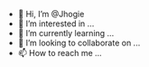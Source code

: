 - 👋 Hi, I’m @Jhogie
- 👀 I’m interested in ...
- 🌱 I’m currently learning ...
- 💞️ I’m looking to collaborate on ...
- 📫 How to reach me ...

<!---
Jhogie/Jhogie is a ✨ special ✨ repository because its `README.md` (this file) appears on your GitHub profile.
You can click the Preview link to take a look at your changes.
--->
